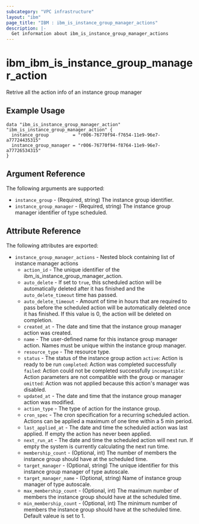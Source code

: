 ```yaml
---
subcategory: "VPC infrastructure"
layout: "ibm"
page_title: "IBM : ibm_is_instance_group_manager_actions"
description: |-
  Get information about ibm_is_instance_group_manager_actions
---
```


# ibm\_ibm_is_instance_group_manager_action

Retrive all the action info of an instance group manager

## Example Usage

```hcl
data "ibm_is_instance_group_manager_action" "ibm_is_instance_group_manager_action" {
  instance_group         = "r006-76770f94-f7654-11e9-96e7-a77724435315"
  instance_group_manager = "r006-76770f94-f8764-11e9-96e7-a77726534315"
}
```

## Argument Reference

The following arguments are supported:

* `instance_group` - (Required, string) The instance group identifier.
* `instance_group_manager` - (Required, string) The instance group manager identifier of type scheduled.

## Attribute Reference

The following attributes are exported:

* `instance_group_manager_actions` - Nested block containing list of instance manager actions
    * `action_id` - The unique identifier of the ibm_is_instance_group_manager_action.
    * `auto_delete` - If set to `true`, this scheduled action will be automatically deleted after it has finished and the `auto_delete_timeout` time has passed.
    * `auto_delete_timeout` - Amount of time in hours that are required to pass before the scheduled action will be automatically deleted once it has finished. If this value is 0, the action will be deleted on completion.
    * `created_at` - The date and time that the instance group manager action was created.
    * `name` - The user-defined name for this instance group manager action. Names must be unique within the instance group manager.
    * `resource_type` - The resource type.
    * `status` - The status of the instance group action
        `active`: Action is ready to be run
        `completed`: Action was completed successfully
        `failed`: Action could not be completed successfully
        `incompatible`: Action parameters are not compatible with the group or manager
        `omitted`: Action was not applied because this action's manager was disabled.
    * `updated_at` - The date and time that the instance group manager action was modified.
    * `action_type` - The type of action for the instance group.
    * `cron_spec` - The cron specification for a recurring scheduled action. Actions can be applied a maximum of one time within a 5 min period.
    * `last_applied_at` - The date and time the scheduled action was last applied. If empty the action has never been applied.
    * `next_run_at` - The date and time the scheduled action will next run. If empty the system is currently calculating the next run time.
    * `membership_count` - (Optional, int) The number of members the instance group should have at the scheduled time.
    * `target_manager` - (Optional, string) The unique identifier for this instance group manager of type autoscale.
    * `target_manager_name` - (Optional, string) Name of instance group manager of type autoscale.
    * `max_membership_count` - (Optional, int) The maximum number of members the instance group should have at the scheduled time.
    * `min_membership_count` - (Optional, int) The minimum number of members the instance group should have at the scheduled time. Default valeue is set to 1.
